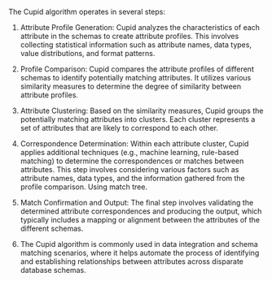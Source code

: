 The Cupid algorithm operates in several steps:

1. Attribute Profile Generation: Cupid analyzes the characteristics of each attribute in the schemas to create attribute profiles. This involves collecting statistical information such as attribute names, data types, value distributions, and format patterns.

2. Profile Comparison: Cupid compares the attribute profiles of different schemas to identify potentially matching attributes. It utilizes various similarity measures to determine the degree of similarity between attribute profiles.

3. Attribute Clustering: Based on the similarity measures, Cupid groups the potentially matching attributes into clusters. Each cluster represents a set of attributes that are likely to correspond to each other.

4. Correspondence Determination: Within each attribute cluster, Cupid applies additional techniques (e.g., machine learning, rule-based matching) to determine the correspondences or matches between attributes. This step involves considering various factors such as attribute names, data types, and the information gathered from the profile comparison. Using match tree.

5. Match Confirmation and Output: The final step involves validating the determined attribute correspondences and producing the output, which typically includes a mapping or alignment between the attributes of the different schemas.

6. The Cupid algorithm is commonly used in data integration and schema matching scenarios, where it helps automate the process of identifying and establishing relationships between attributes across disparate database schemas.